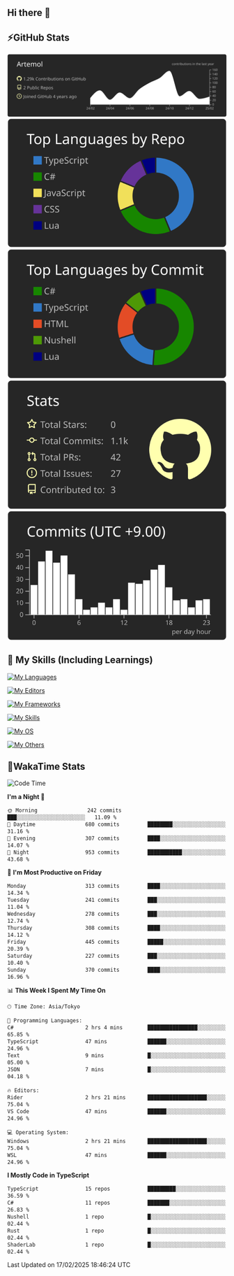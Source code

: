 ## Hi there 👋
<!--
**Artemol/Artemol** is a ✨ _special_ ✨ repository because its `README.md` (this file) appears on your GitHub profile.

Here are some ideas to get you started:

- 🔭 I’m currently working on ...
- 🌱 I’m currently learning ...
- 👯 I’m looking to collaborate on ...
- 🤔 I’m looking for help with ...
- 💬 Ask me about ...
- 📫 How to reach me: ...
- 😄 Pronouns: ...
- ⚡ Fun fact: ...
-->

## ⚡GitHub Stats
[![](https://raw.githubusercontent.com/Artemol/Artemol/main/profile-summary-card-output/apprentice/0-profile-details.svg)](https://github.com/vn7n24fzkq/github-profile-summary-cards)
[![](https://raw.githubusercontent.com/Artemol/Artemol/main/profile-summary-card-output/apprentice/1-repos-per-language.svg)](https://github.com/vn7n24fzkq/github-profile-summary-cards) [![](https://raw.githubusercontent.com/Artemol/Artemol/main/profile-summary-card-output/apprentice/2-most-commit-language.svg)](https://github.com/vn7n24fzkq/github-profile-summary-cards)
[![](https://raw.githubusercontent.com/Artemol/Artemol/main/profile-summary-card-output/apprentice/3-stats.svg)](https://github.com/vn7n24fzkq/github-profile-summary-cards) [![](https://raw.githubusercontent.com/Artemol/Artemol/main/profile-summary-card-output/apprentice/4-productive-time.svg)](https://github.com/vn7n24fzkq/github-profile-summary-cards)

## 🌱 My Skills (Including Learnings)

<!--
### Languages
-->
[![My Languages](https://skillicons.dev/icons?i=ts,py,cs,dotnet,rust,go,c,matlab,css)](https://skillicons.dev)

<!--
### Editors
-->
[![My Editors](https://skillicons.dev/icons?i=vscode,neovim,vim,visualstudio,idea)](https://skillicons.dev)

<!--
### Frameworks
-->
[![My Frameworks](https://skillicons.dev/icons?i=react,nestjs,vite,tailwind,tauri,electron,remix,nextjs,fastapi)](https://skillicons.dev)

<!--
### Tools
-->
[![My Skills](https://skillicons.dev/icons?i=git,nodejs,docker,unity,postman,bun,discord,cloudflare,bash,prometheus,grafana,obsidian)](https://skillicons.dev)

<!--
### OS
-->
[![My OS](https://skillicons.dev/icons?i=windows,ubuntu)](https://skillicons.dev)

<!--
### Others
-->
[![My Others](https://skillicons.dev/icons?i=github,raspberrypi,gcp)](https://skillicons.dev)

## 💬WakaTime Stats
<!--START_SECTION:waka-->
![Code Time](http://img.shields.io/badge/Code%20Time-450%20hrs%2030%20mins-blue)

**I'm a Night 🦉** 

```text
🌞 Morning                242 commits         ███░░░░░░░░░░░░░░░░░░░░░░   11.09 % 
🌆 Daytime                680 commits         ████████░░░░░░░░░░░░░░░░░   31.16 % 
🌃 Evening                307 commits         ████░░░░░░░░░░░░░░░░░░░░░   14.07 % 
🌙 Night                  953 commits         ███████████░░░░░░░░░░░░░░   43.68 % 
```
📅 **I'm Most Productive on Friday** 

```text
Monday                   313 commits         ████░░░░░░░░░░░░░░░░░░░░░   14.34 % 
Tuesday                  241 commits         ███░░░░░░░░░░░░░░░░░░░░░░   11.04 % 
Wednesday                278 commits         ███░░░░░░░░░░░░░░░░░░░░░░   12.74 % 
Thursday                 308 commits         ████░░░░░░░░░░░░░░░░░░░░░   14.12 % 
Friday                   445 commits         █████░░░░░░░░░░░░░░░░░░░░   20.39 % 
Saturday                 227 commits         ███░░░░░░░░░░░░░░░░░░░░░░   10.40 % 
Sunday                   370 commits         ████░░░░░░░░░░░░░░░░░░░░░   16.96 % 
```


📊 **This Week I Spent My Time On** 

```text
🕑︎ Time Zone: Asia/Tokyo

💬 Programming Languages: 
C#                       2 hrs 4 mins        ████████████████░░░░░░░░░   65.85 % 
TypeScript               47 mins             ██████░░░░░░░░░░░░░░░░░░░   24.96 % 
Text                     9 mins              █░░░░░░░░░░░░░░░░░░░░░░░░   05.00 % 
JSON                     7 mins              █░░░░░░░░░░░░░░░░░░░░░░░░   04.18 % 

🔥 Editors: 
Rider                    2 hrs 21 mins       ███████████████████░░░░░░   75.04 % 
VS Code                  47 mins             ██████░░░░░░░░░░░░░░░░░░░   24.96 % 

💻 Operating System: 
Windows                  2 hrs 21 mins       ███████████████████░░░░░░   75.04 % 
WSL                      47 mins             ██████░░░░░░░░░░░░░░░░░░░   24.96 % 
```

**I Mostly Code in TypeScript** 

```text
TypeScript               15 repos            █████████░░░░░░░░░░░░░░░░   36.59 % 
C#                       11 repos            ███████░░░░░░░░░░░░░░░░░░   26.83 % 
Nushell                  1 repo              █░░░░░░░░░░░░░░░░░░░░░░░░   02.44 % 
Rust                     1 repo              █░░░░░░░░░░░░░░░░░░░░░░░░   02.44 % 
ShaderLab                1 repo              █░░░░░░░░░░░░░░░░░░░░░░░░   02.44 % 
```




 Last Updated on 17/02/2025 18:46:24 UTC
<!--END_SECTION:waka-->
